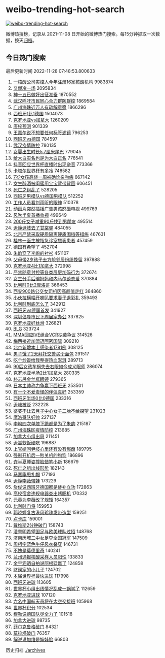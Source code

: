 # weibo-trending-hot-search

[![weibo-trending-hot-search](https://github.com/ameizi/weibo-trending-hot-search/actions/workflows/ci.yml/badge.svg)](https://github.com/ameizi/weibo-trending-hot-search/actions/workflows/ci.yml)

微博热搜榜，记录从 2021-11-08 日开始的微博热门搜索。每15分钟抓取一次数据，按天[归档](./archives)。

## 今日热门搜索

<!-- BEGIN --> 
最后更新时间 2022-11-28 07:48:53.800633 
1. [一核酸公司实控人今年注册16家核酸机构](https://s.weibo.com/weibo?q=%23%E4%B8%80%E6%A0%B8%E9%85%B8%E5%85%AC%E5%8F%B8%E5%AE%9E%E6%8E%A7%E4%BA%BA%E4%BB%8A%E5%B9%B4%E6%B3%A8%E5%86%8C16%E5%AE%B6%E6%A0%B8%E9%85%B8%E6%9C%BA%E6%9E%84%23&t=31&band_rank=1&Refer=top) 9983874
1. [又爆冷一场](https://s.weibo.com/weibo?q=%23%E5%8F%88%E7%88%86%E5%86%B7%E4%B8%80%E5%9C%BA%23&t=31&band_rank=2&Refer=top) 2095834
1. [神十五已做好出征准备](https://s.weibo.com/weibo?q=%23%E7%A5%9E%E5%8D%81%E4%BA%94%E5%B7%B2%E5%81%9A%E5%A5%BD%E5%87%BA%E5%BE%81%E5%87%86%E5%A4%87%23&t=31&band_rank=3&Refer=top) 1870552
1. [武汉呼吁市民同心合力群防群控](https://s.weibo.com/weibo?q=%23%E6%AD%A6%E6%B1%89%E5%91%BC%E5%90%81%E5%B8%82%E6%B0%91%E5%90%8C%E5%BF%83%E5%90%88%E5%8A%9B%E7%BE%A4%E9%98%B2%E7%BE%A4%E6%8E%A7%23&t=31&band_rank=4&Refer=top) 1869584
1. [广州海珠近万人有疏解意愿](https://s.weibo.com/weibo?q=%23%E5%B9%BF%E5%B7%9E%E6%B5%B7%E7%8F%A0%E8%BF%91%E4%B8%87%E4%BA%BA%E6%9C%89%E7%96%8F%E8%A7%A3%E6%84%8F%E6%84%BF%23&t=31&band_rank=5&Refer=top) 1866296
1. [西班牙1比1德国](https://s.weibo.com/weibo?q=%23%E8%A5%BF%E7%8F%AD%E7%89%991%E6%AF%941%E5%BE%B7%E5%9B%BD%23&t=31&band_rank=26&Refer=top) 1504073
1. [克罗地亚vs加拿大](https://s.weibo.com/weibo?q=%23%E5%85%8B%E7%BD%97%E5%9C%B0%E4%BA%9Avs%E5%8A%A0%E6%8B%BF%E5%A4%A7%23&t=31&band_rank=6&Refer=top) 1260209
1. [唐梓预测](https://s.weibo.com/weibo?q=%23%E5%94%90%E6%A2%93%E9%A2%84%E6%B5%8B%23&t=31&band_rank=7&Refer=top) 901339
1. [王嘉尔说不想要任何标签滤镜](https://s.weibo.com/weibo?q=%23%E7%8E%8B%E5%98%89%E5%B0%94%E8%AF%B4%E4%B8%8D%E6%83%B3%E8%A6%81%E4%BB%BB%E4%BD%95%E6%A0%87%E7%AD%BE%E6%BB%A4%E9%95%9C%23&t=31&band_rank=8&Refer=top) 796253
1. [西班牙vs德国](https://s.weibo.com/weibo?q=%23%E8%A5%BF%E7%8F%AD%E7%89%99vs%E5%BE%B7%E5%9B%BD%23&t=31&band_rank=9&Refer=top) 784597
1. [武汉疫情防控](https://s.weibo.com/weibo?q=%23%E6%AD%A6%E6%B1%89%E7%96%AB%E6%83%85%E9%98%B2%E6%8E%A7%23&t=31&band_rank=10&Refer=top) 780135
1. [女婴出生时长5.7厘米尾巴](https://s.weibo.com/weibo?q=%23%E5%A5%B3%E5%A9%B4%E5%87%BA%E7%94%9F%E6%97%B6%E9%95%BF5.7%E5%8E%98%E7%B1%B3%E5%B0%BE%E5%B7%B4%23&t=31&band_rank=11&Refer=top) 779045
1. [给大白实名也是为大白正名](https://s.weibo.com/weibo?q=%23%E7%BB%99%E5%A4%A7%E7%99%BD%E5%AE%9E%E5%90%8D%E4%B9%9F%E6%98%AF%E4%B8%BA%E5%A4%A7%E7%99%BD%E6%AD%A3%E5%90%8D%23&t=31&band_rank=12&Refer=top) 776541
1. [抖音回应世界杯直播时出现杂音](https://s.weibo.com/weibo?q=%23%E6%8A%96%E9%9F%B3%E5%9B%9E%E5%BA%94%E4%B8%96%E7%95%8C%E6%9D%AF%E7%9B%B4%E6%92%AD%E6%97%B6%E5%87%BA%E7%8E%B0%E6%9D%82%E9%9F%B3%23&t=31&band_rank=13&Refer=top) 773366
1. [卡塔尔世界杯有多冷](https://s.weibo.com/weibo?q=%23%E5%8D%A1%E5%A1%94%E5%B0%94%E4%B8%96%E7%95%8C%E6%9D%AF%E6%9C%89%E5%A4%9A%E5%86%B7%23&t=31&band_rank=38&Refer=top) 748582
1. [7岁女孩高烧一周被确诊亲吻病](https://s.weibo.com/weibo?q=%237%E5%B2%81%E5%A5%B3%E5%AD%A9%E9%AB%98%E7%83%A7%E4%B8%80%E5%91%A8%E8%A2%AB%E7%A1%AE%E8%AF%8A%E4%BA%B2%E5%90%BB%E7%97%85%23&t=31&band_rank=14&Refer=top) 667142
1. [女生醉酒被闺蜜用宝宝背带背回](https://s.weibo.com/weibo?q=%23%E5%A5%B3%E7%94%9F%E9%86%89%E9%85%92%E8%A2%AB%E9%97%BA%E8%9C%9C%E7%94%A8%E5%AE%9D%E5%AE%9D%E8%83%8C%E5%B8%A6%E8%83%8C%E5%9B%9E%23&t=31&band_rank=46&Refer=top) 606451
1. [死亡之组乱了](https://s.weibo.com/weibo?q=%23%E6%AD%BB%E4%BA%A1%E4%B9%8B%E7%BB%84%E4%B9%B1%E4%BA%86%23&t=31&band_rank=15&Refer=top) 528205
1. [西班牙男模队vs德国男模队](https://s.weibo.com/weibo?q=%23%E8%A5%BF%E7%8F%AD%E7%89%99%E7%94%B7%E6%A8%A1%E9%98%9Fvs%E5%BE%B7%E5%9B%BD%E7%94%B7%E6%A8%A1%E9%98%9F%23&t=31&band_rank=43&Refer=top) 512252
1. [工作人员看刘雨昕的眼神](https://s.weibo.com/weibo?q=%23%E5%B7%A5%E4%BD%9C%E4%BA%BA%E5%91%98%E7%9C%8B%E5%88%98%E9%9B%A8%E6%98%95%E7%9A%84%E7%9C%BC%E7%A5%9E%23&t=31&band_rank=16&Refer=top) 510378
1. [动画片突然插播广告男孩怒砸电视](https://s.weibo.com/weibo?q=%23%E5%8A%A8%E7%94%BB%E7%89%87%E7%AA%81%E7%84%B6%E6%8F%92%E6%92%AD%E5%B9%BF%E5%91%8A%E7%94%B7%E5%AD%A9%E6%80%92%E7%A0%B8%E7%94%B5%E8%A7%86%23&t=31&band_rank=20&Refer=top) 499769
1. [风吹半夏首播收视](https://s.weibo.com/weibo?q=%23%E9%A3%8E%E5%90%B9%E5%8D%8A%E5%A4%8F%E9%A6%96%E6%92%AD%E6%94%B6%E8%A7%86%23&t=31&band_rank=17&Refer=top) 499649
1. [200斤女子减重90斤找到男朋友](https://s.weibo.com/weibo?q=%23200%E6%96%A4%E5%A5%B3%E5%AD%90%E5%87%8F%E9%87%8D90%E6%96%A4%E6%89%BE%E5%88%B0%E7%94%B7%E6%9C%8B%E5%8F%8B%23&t=31&band_rank=18&Refer=top) 495514
1. [尹峥尹岐去了甘棠驿](https://s.weibo.com/weibo?q=%23%E5%B0%B9%E5%B3%A5%E5%B0%B9%E5%B2%90%E5%8E%BB%E4%BA%86%E7%94%98%E6%A3%A0%E9%A9%BF%23&t=31&band_rank=19&Refer=top) 484055
1. [北京严禁采取硬质隔离硬质围挡等措施](https://s.weibo.com/weibo?q=%23%E5%8C%97%E4%BA%AC%E4%B8%A5%E7%A6%81%E9%87%87%E5%8F%96%E7%A1%AC%E8%B4%A8%E9%9A%94%E7%A6%BB%E7%A1%AC%E8%B4%A8%E5%9B%B4%E6%8C%A1%E7%AD%89%E6%8E%AA%E6%96%BD%23&t=31&band_rank=21&Refer=top) 467631
1. [桂林一医生被指急诊室猥亵患者](https://s.weibo.com/weibo?q=%23%E6%A1%82%E6%9E%97%E4%B8%80%E5%8C%BB%E7%94%9F%E8%A2%AB%E6%8C%87%E6%80%A5%E8%AF%8A%E5%AE%A4%E7%8C%A5%E4%BA%B5%E6%82%A3%E8%80%85%23&t=31&band_rank=48&Refer=top) 457459
1. [德国有希望了](https://s.weibo.com/weibo?q=%E5%BE%B7%E5%9B%BD%E6%9C%89%E5%B8%8C%E6%9C%9B%E4%BA%86&t=31&band_rank=41&Refer=top) 452704
1. [朱韵穿了李峋的衬衫](https://s.weibo.com/weibo?q=%23%E6%9C%B1%E9%9F%B5%E7%A9%BF%E4%BA%86%E6%9D%8E%E5%B3%8B%E7%9A%84%E8%A1%AC%E8%A1%AB%23&t=31&band_rank=22&Refer=top) 451107
1. [父母带2岁孩子去方舱邻居纷纷挽留](https://s.weibo.com/weibo?q=%23%E7%88%B6%E6%AF%8D%E5%B8%A62%E5%B2%81%E5%AD%A9%E5%AD%90%E5%8E%BB%E6%96%B9%E8%88%B1%E9%82%BB%E5%B1%85%E7%BA%B7%E7%BA%B7%E6%8C%BD%E7%95%99%23&t=31&band_rank=23&Refer=top) 397888
1. [克罗地亚4比1加拿大](https://s.weibo.com/weibo?q=%23%E5%85%8B%E7%BD%97%E5%9C%B0%E4%BA%9A4%E6%AF%941%E5%8A%A0%E6%8B%BF%E5%A4%A7%23&t=31&band_rank=27&Refer=top) 372998
1. [严禁随意封控等各类层层加码行为](https://s.weibo.com/weibo?q=%23%E4%B8%A5%E7%A6%81%E9%9A%8F%E6%84%8F%E5%B0%81%E6%8E%A7%E7%AD%89%E5%90%84%E7%B1%BB%E5%B1%82%E5%B1%82%E5%8A%A0%E7%A0%81%E8%A1%8C%E4%B8%BA%23&t=31&band_rank=24&Refer=top) 372674
1. [女生分手后骗妈妈和内马尔谈恋爱](https://s.weibo.com/weibo?q=%23%E5%A5%B3%E7%94%9F%E5%88%86%E6%89%8B%E5%90%8E%E9%AA%97%E5%A6%88%E5%A6%88%E5%92%8C%E5%86%85%E9%A9%AC%E5%B0%94%E8%B0%88%E6%81%8B%E7%88%B1%23&t=31&band_rank=25&Refer=top) 370884
1. [比利时0比2摩洛哥](https://s.weibo.com/weibo?q=%23%E6%AF%94%E5%88%A9%E6%97%B60%E6%AF%942%E6%91%A9%E6%B4%9B%E5%93%A5%23&t=31&band_rank=26&Refer=top) 366453
1. [西安900路公交女司机因高颜值走红](https://s.weibo.com/weibo?q=%23%E8%A5%BF%E5%AE%89900%E8%B7%AF%E5%85%AC%E4%BA%A4%E5%A5%B3%E5%8F%B8%E6%9C%BA%E5%9B%A0%E9%AB%98%E9%A2%9C%E5%80%BC%E8%B5%B0%E7%BA%A2%23&t=31&band_rank=27&Refer=top) 364860
1. [小伙拉横幅开喇叭要求妻子退彩礼](https://s.weibo.com/weibo?q=%23%E5%B0%8F%E4%BC%99%E6%8B%89%E6%A8%AA%E5%B9%85%E5%BC%80%E5%96%87%E5%8F%AD%E8%A6%81%E6%B1%82%E5%A6%BB%E5%AD%90%E9%80%80%E5%BD%A9%E7%A4%BC%23&t=31&band_rank=47&Refer=top) 359493
1. [比利时到底怎么了](https://s.weibo.com/weibo?q=%23%E6%AF%94%E5%88%A9%E6%97%B6%E5%88%B0%E5%BA%95%E6%80%8E%E4%B9%88%E4%BA%86%23&t=31&band_rank=37&Refer=top) 342912
1. [西班牙vs德国首发](https://s.weibo.com/weibo?q=%23%E8%A5%BF%E7%8F%AD%E7%89%99vs%E5%BE%B7%E5%9B%BD%E9%A6%96%E5%8F%91%23&t=31&band_rank=48&Refer=top) 341927
1. [深圳倡导市民下周居家办公](https://s.weibo.com/weibo?q=%23%E6%B7%B1%E5%9C%B3%E5%80%A1%E5%AF%BC%E5%B8%82%E6%B0%91%E4%B8%8B%E5%91%A8%E5%B1%85%E5%AE%B6%E5%8A%9E%E5%85%AC%23&t=31&band_rank=28&Refer=top) 337825
1. [克罗地亚好丝滑](https://s.weibo.com/weibo?q=%23%E5%85%8B%E7%BD%97%E5%9C%B0%E4%BA%9A%E5%A5%BD%E4%B8%9D%E6%BB%91%23&t=31&band_rank=47&Refer=top) 326821
1. [BLG](https://s.weibo.com/weibo?q=BLG&t=31&band_rank=29&Refer=top) 323724
1. [MMA回应IVE组合VCR抄袭争议](https://s.weibo.com/weibo?q=%23MMA%E5%9B%9E%E5%BA%94IVE%E7%BB%84%E5%90%88VCR%E6%8A%84%E8%A2%AD%E4%BA%89%E8%AE%AE%23&t=31&band_rank=30&Refer=top) 314526
1. [梅西接近加盟迈阿密国际](https://s.weibo.com/weibo?q=%23%E6%A2%85%E8%A5%BF%E6%8E%A5%E8%BF%91%E5%8A%A0%E7%9B%9F%E8%BF%88%E9%98%BF%E5%AF%86%E5%9B%BD%E9%99%85%23&t=31&band_rank=39&Refer=top) 309210
1. [北京新增本土感染者1781例](https://s.weibo.com/weibo?q=%23%E5%8C%97%E4%BA%AC%E6%96%B0%E5%A2%9E%E6%9C%AC%E5%9C%9F%E6%84%9F%E6%9F%93%E8%80%851781%E4%BE%8B%23&t=31&band_rank=35&Refer=top) 308125
1. [男子饿了2天拜托交警买个面包](https://s.weibo.com/weibo?q=%23%E7%94%B7%E5%AD%90%E9%A5%BF%E4%BA%862%E5%A4%A9%E6%8B%9C%E6%89%98%E4%BA%A4%E8%AD%A6%E4%B9%B0%E4%B8%AA%E9%9D%A2%E5%8C%85%23&t=31&band_rank=31&Refer=top) 291517
1. [吃个炒饭给我整得热血澎湃](https://s.weibo.com/weibo?q=%23%E5%90%83%E4%B8%AA%E7%82%92%E9%A5%AD%E7%BB%99%E6%88%91%E6%95%B4%E5%BE%97%E7%83%AD%E8%A1%80%E6%BE%8E%E6%B9%83%23&t=31&band_rank=32&Refer=top) 289713
1. [90后女孩车祸失去右眼如今成义眼师](https://s.weibo.com/weibo?q=%2390%E5%90%8E%E5%A5%B3%E5%AD%A9%E8%BD%A6%E7%A5%B8%E5%A4%B1%E5%8E%BB%E5%8F%B3%E7%9C%BC%E5%A6%82%E4%BB%8A%E6%88%90%E4%B9%89%E7%9C%BC%E5%B8%88%23&t=31&band_rank=33&Refer=top) 286074
1. [克罗地亚半场2比1加拿大](https://s.weibo.com/weibo?q=%23%E5%85%8B%E7%BD%97%E5%9C%B0%E4%BA%9A%E5%8D%8A%E5%9C%BA2%E6%AF%941%E5%8A%A0%E6%8B%BF%E5%A4%A7%23&t=31&band_rank=49&Refer=top) 280335
1. [朴志晟金丝框眼镜](https://s.weibo.com/weibo?q=%23%E6%9C%B4%E5%BF%97%E6%99%9F%E9%87%91%E4%B8%9D%E6%A1%86%E7%9C%BC%E9%95%9C%23&t=31&band_rank=25&Refer=top) 279365
1. [日本主帅称力争赢下西班牙](https://s.weibo.com/weibo?q=%23%E6%97%A5%E6%9C%AC%E4%B8%BB%E5%B8%85%E7%A7%B0%E5%8A%9B%E4%BA%89%E8%B5%A2%E4%B8%8B%E8%A5%BF%E7%8F%AD%E7%89%99%23&t=31&band_rank=43&Refer=top) 253501
1. [有一个不爱责怪的伴侣真好](https://s.weibo.com/weibo?q=%23%E6%9C%89%E4%B8%80%E4%B8%AA%E4%B8%8D%E7%88%B1%E8%B4%A3%E6%80%AA%E7%9A%84%E4%BC%B4%E4%BE%A3%E7%9C%9F%E5%A5%BD%23&t=31&band_rank=34&Refer=top) 253359
1. [西班牙半场0比0德国](https://s.weibo.com/weibo?q=%23%E8%A5%BF%E7%8F%AD%E7%89%99%E5%8D%8A%E5%9C%BA0%E6%AF%940%E5%BE%B7%E5%9B%BD%23&t=31&band_rank=15&Refer=top) 233316
1. [尹岐被贬](https://s.weibo.com/weibo?q=%23%E5%B0%B9%E5%B2%90%E8%A2%AB%E8%B4%AC%23&t=31&band_rank=36&Refer=top) 232228
1. [婆婆不让去月子中心女子二胎不给探望](https://s.weibo.com/weibo?q=%23%E5%A9%86%E5%A9%86%E4%B8%8D%E8%AE%A9%E5%8E%BB%E6%9C%88%E5%AD%90%E4%B8%AD%E5%BF%83%E5%A5%B3%E5%AD%90%E4%BA%8C%E8%83%8E%E4%B8%8D%E7%BB%99%E6%8E%A2%E6%9C%9B%23&t=31&band_rank=37&Refer=top) 231023
1. [摩洛哥队好帅](https://s.weibo.com/weibo?q=%23%E6%91%A9%E6%B4%9B%E5%93%A5%E9%98%9F%E5%A5%BD%E5%B8%85%23&t=31&band_rank=39&Refer=top) 227137
1. [李峋四次单膝下跪都是为了朱韵](https://s.weibo.com/weibo?q=%23%E6%9D%8E%E5%B3%8B%E5%9B%9B%E6%AC%A1%E5%8D%95%E8%86%9D%E4%B8%8B%E8%B7%AA%E9%83%BD%E6%98%AF%E4%B8%BA%E4%BA%86%E6%9C%B1%E9%9F%B5%23&t=31&band_rank=38&Refer=top) 215187
1. [广州海珠区疫情防控](https://s.weibo.com/weibo?q=%23%E5%B9%BF%E5%B7%9E%E6%B5%B7%E7%8F%A0%E5%8C%BA%E7%96%AB%E6%83%85%E9%98%B2%E6%8E%A7%23&t=31&band_rank=50&Refer=top) 213685
1. [加拿大小组出局](https://s.weibo.com/weibo?q=%23%E5%8A%A0%E6%8B%BF%E5%A4%A7%E5%B0%8F%E7%BB%84%E5%87%BA%E5%B1%80%23&t=31&band_rank=34&Refer=top) 211451
1. [尹嵩软饭硬吃](https://s.weibo.com/weibo?q=%23%E5%B0%B9%E5%B5%A9%E8%BD%AF%E9%A5%AD%E7%A1%AC%E5%90%83%23&t=31&band_rank=34&Refer=top) 196887
1. [上官婧问尹岐心里还有没有郝葭](https://s.weibo.com/weibo?q=%23%E4%B8%8A%E5%AE%98%E5%A9%A7%E9%97%AE%E5%B0%B9%E5%B2%90%E5%BF%83%E9%87%8C%E8%BF%98%E6%9C%89%E6%B2%A1%E6%9C%89%E9%83%9D%E8%91%AD%23&t=31&band_rank=40&Refer=top) 189795
1. [强制开机后一秒关机的狗狗](https://s.weibo.com/weibo?q=%23%E5%BC%BA%E5%88%B6%E5%BC%80%E6%9C%BA%E5%90%8E%E4%B8%80%E7%A7%92%E5%85%B3%E6%9C%BA%E7%9A%84%E7%8B%97%E7%8B%97%23&t=31&band_rank=46&Refer=top) 186896
1. [许半夏睡姿撞脸蜡笔小新](https://s.weibo.com/weibo?q=%23%E8%AE%B8%E5%8D%8A%E5%A4%8F%E7%9D%A1%E5%A7%BF%E6%92%9E%E8%84%B8%E8%9C%A1%E7%AC%94%E5%B0%8F%E6%96%B0%23&t=31&band_rank=32&Refer=top) 186679
1. [死亡之组出线形势](https://s.weibo.com/weibo?q=%23%E6%AD%BB%E4%BA%A1%E4%B9%8B%E7%BB%84%E5%87%BA%E7%BA%BF%E5%BD%A2%E5%8A%BF%23&t=31&band_rank=27&Refer=top) 182143
1. [马嘉祺甩礼帽](https://s.weibo.com/weibo?q=%23%E9%A9%AC%E5%98%89%E7%A5%BA%E7%94%A9%E7%A4%BC%E5%B8%BD%23&t=31&band_rank=41&Refer=top) 177193
1. [尹峥李薇带娃](https://s.weibo.com/weibo?q=%23%E5%B0%B9%E5%B3%A5%E6%9D%8E%E8%96%87%E5%B8%A6%E5%A8%83%23&t=31&band_rank=42&Refer=top) 173229
1. [詹俊说西班牙德国都是替补立功](https://s.weibo.com/weibo?q=%23%E8%A9%B9%E4%BF%8A%E8%AF%B4%E8%A5%BF%E7%8F%AD%E7%89%99%E5%BE%B7%E5%9B%BD%E9%83%BD%E6%98%AF%E6%9B%BF%E8%A1%A5%E7%AB%8B%E5%8A%9F%23&t=31&band_rank=28&Refer=top) 172863
1. [高校宿舍违规电器查出烤肠机](https://s.weibo.com/weibo?q=%23%E9%AB%98%E6%A0%A1%E5%AE%BF%E8%88%8D%E8%BF%9D%E8%A7%84%E7%94%B5%E5%99%A8%E6%9F%A5%E5%87%BA%E7%83%A4%E8%82%A0%E6%9C%BA%23&t=31&band_rank=47&Refer=top) 170332
1. [元英为李薇改了规矩](https://s.weibo.com/weibo?q=%23%E5%85%83%E8%8B%B1%E4%B8%BA%E6%9D%8E%E8%96%87%E6%94%B9%E4%BA%86%E8%A7%84%E7%9F%A9%23&t=31&band_rank=44&Refer=top) 164357
1. [比利时门将](https://s.weibo.com/weibo?q=%23%E6%AF%94%E5%88%A9%E6%97%B6%E9%97%A8%E5%B0%86%23&t=31&band_rank=45&Refer=top) 159953
1. [郭晓婷复古港风珍珠发带造型](https://s.weibo.com/weibo?q=%23%E9%83%AD%E6%99%93%E5%A9%B7%E5%A4%8D%E5%8F%A4%E6%B8%AF%E9%A3%8E%E7%8F%8D%E7%8F%A0%E5%8F%91%E5%B8%A6%E9%80%A0%E5%9E%8B%23&t=31&band_rank=41&Refer=top) 159251
1. [卢卡库](https://s.weibo.com/weibo?q=%E5%8D%A2%E5%8D%A1%E5%BA%93&t=31&band_rank=46&Refer=top) 159001
1. [戴维斯2分钟破门](https://s.weibo.com/weibo?q=%23%E6%88%B4%E7%BB%B4%E6%96%AF2%E5%88%86%E9%92%9F%E7%A0%B4%E9%97%A8%23&t=31&band_rank=43&Refer=top) 158743
1. [潘粤明希望国足与欧美球队过招](https://s.weibo.com/weibo?q=%23%E6%BD%98%E7%B2%A4%E6%98%8E%E5%B8%8C%E6%9C%9B%E5%9B%BD%E8%B6%B3%E4%B8%8E%E6%AC%A7%E7%BE%8E%E7%90%83%E9%98%9F%E8%BF%87%E6%8B%9B%23&t=31&band_rank=48&Refer=top) 148768
1. [济南历城二中女足夺全国冠军](https://s.weibo.com/weibo?q=%23%E6%B5%8E%E5%8D%97%E5%8E%86%E5%9F%8E%E4%BA%8C%E4%B8%AD%E5%A5%B3%E8%B6%B3%E5%A4%BA%E5%85%A8%E5%9B%BD%E5%86%A0%E5%86%9B%23&t=31&band_rank=49&Refer=top) 147509
1. [周柯宇蓝色牛仔风衣叠穿](https://s.weibo.com/weibo?q=%23%E5%91%A8%E6%9F%AF%E5%AE%87%E8%93%9D%E8%89%B2%E7%89%9B%E4%BB%94%E9%A3%8E%E8%A1%A3%E5%8F%A0%E7%A9%BF%23&t=31&band_rank=50&Refer=top) 146731
1. [不愧是莫德里奇](https://s.weibo.com/weibo?q=%23%E4%B8%8D%E6%84%A7%E6%98%AF%E8%8E%AB%E5%BE%B7%E9%87%8C%E5%A5%87%23&t=31&band_rank=35&Refer=top) 140241
1. [兰州通报核酸采样人员阳性](https://s.weibo.com/weibo?q=%23%E5%85%B0%E5%B7%9E%E9%80%9A%E6%8A%A5%E6%A0%B8%E9%85%B8%E9%87%87%E6%A0%B7%E4%BA%BA%E5%91%98%E9%98%B3%E6%80%A7%23&t=31&band_rank=47&Refer=top) 133833
1. [余宇涵晒自拍说阿根廷赢了](https://s.weibo.com/weibo?q=%23%E4%BD%99%E5%AE%87%E6%B6%B5%E6%99%92%E8%87%AA%E6%8B%8D%E8%AF%B4%E9%98%BF%E6%A0%B9%E5%BB%B7%E8%B5%A2%E4%BA%86%23&t=31&band_rank=48&Refer=top) 124858
1. [财阀家的小儿子](https://s.weibo.com/weibo?q=%23%E8%B4%A2%E9%98%80%E5%AE%B6%E7%9A%84%E5%B0%8F%E5%84%BF%E5%AD%90%23&t=31&band_rank=49&Refer=top) 124702
1. [本届世界杯最快进球](https://s.weibo.com/weibo?q=%23%E6%9C%AC%E5%B1%8A%E4%B8%96%E7%95%8C%E6%9D%AF%E6%9C%80%E5%BF%AB%E8%BF%9B%E7%90%83%23&t=31&band_rank=50&Refer=top) 117998
1. [西班牙进球](https://s.weibo.com/weibo?q=%23%E8%A5%BF%E7%8F%AD%E7%89%99%E8%BF%9B%E7%90%83%23&t=31&band_rank=43&Refer=top) 113605
1. [世界杯小组出线情况乱成一锅粥了](https://s.weibo.com/weibo?q=%23%E4%B8%96%E7%95%8C%E6%9D%AF%E5%B0%8F%E7%BB%84%E5%87%BA%E7%BA%BF%E6%83%85%E5%86%B5%E4%B9%B1%E6%88%90%E4%B8%80%E9%94%85%E7%B2%A5%E4%BA%86%23&t=31&band_rank=35&Refer=top) 112659
1. [克罗地亚进球](https://s.weibo.com/weibo?q=%23%E5%85%8B%E7%BD%97%E5%9C%B0%E4%BA%9A%E8%BF%9B%E7%90%83%23&t=31&band_rank=46&Refer=top) 107120
1. [六名中国航天员将在太空交接班](https://s.weibo.com/weibo?q=%23%E5%85%AD%E5%90%8D%E4%B8%AD%E5%9B%BD%E8%88%AA%E5%A4%A9%E5%91%98%E5%B0%86%E5%9C%A8%E5%A4%AA%E7%A9%BA%E4%BA%A4%E6%8E%A5%E7%8F%AD%23&t=31&band_rank=48&Refer=top) 105968
1. [世界杯积分](https://s.weibo.com/weibo?q=%E4%B8%96%E7%95%8C%E6%9D%AF%E7%A7%AF%E5%88%86&t=31&band_rank=50&Refer=top) 102534
1. [穆勒说德国队尽全力了](https://s.weibo.com/weibo?q=%23%E7%A9%86%E5%8B%92%E8%AF%B4%E5%BE%B7%E5%9B%BD%E9%98%9F%E5%B0%BD%E5%85%A8%E5%8A%9B%E4%BA%86%23&t=31&band_rank=49&Refer=top) 101518
1. [加拿大进球](https://s.weibo.com/weibo?q=%E5%8A%A0%E6%8B%BF%E5%A4%A7%E8%BF%9B%E7%90%83&t=31&band_rank=42&Refer=top) 98735
1. [菲尔克鲁格破门](https://s.weibo.com/weibo?q=%23%E8%8F%B2%E5%B0%94%E5%85%8B%E9%B2%81%E6%A0%BC%E7%A0%B4%E9%97%A8%23&t=31&band_rank=31&Refer=top) 84321
1. [莫拉塔破门](https://s.weibo.com/weibo?q=%23%E8%8E%AB%E6%8B%89%E5%A1%94%E7%A0%B4%E9%97%A8%23&t=31&band_rank=14&Refer=top) 76357
1. [解说说加维是娃娃脸](https://s.weibo.com/weibo?q=%23%E8%A7%A3%E8%AF%B4%E8%AF%B4%E5%8A%A0%E7%BB%B4%E6%98%AF%E5%A8%83%E5%A8%83%E8%84%B8%23&t=31&band_rank=34&Refer=top) 66803
<!-- END -->

历史归档 [./archives](./archives)

